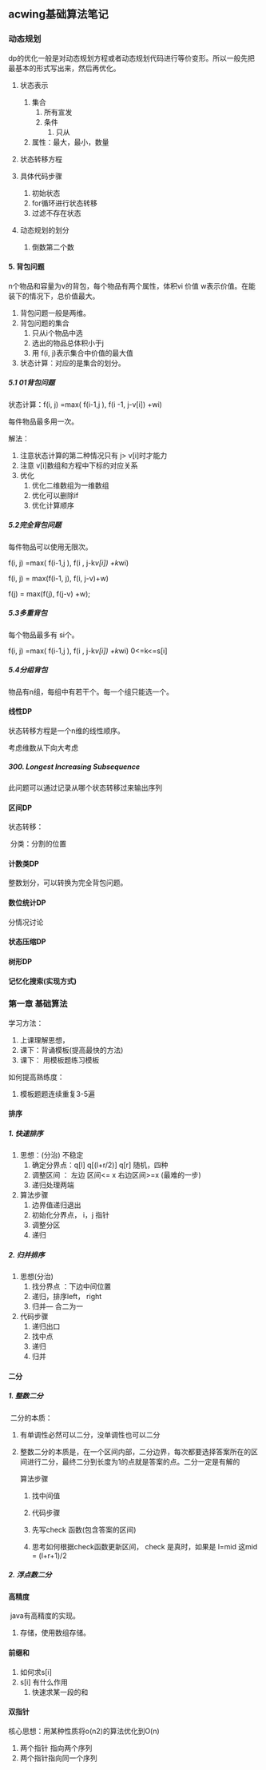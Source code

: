 ## acwing基础算法笔记

### 动态规划

dp的优化一般是对动态规划方程或者动态规划代码进行等价变形。所以一般先把最基本的形式写出来，然后再优化。

1. 状态表示
   1. 集合
      1. 所有宣发
      2. 条件
         1. 只从
   2. 属性：最大，最小，数量

2. 状态转移方程
3. 具体代码步骤
   1. 初始状态
   2. for循环进行状态转移
   3. 过滤不存在状态
4. 动态规划的划分
   1. 倒数第二个数

#### 5. 背包问题

n个物品和容量为v的背包，每个物品有两个属性，体积vi  价值    w表示价值。在能装下的情况下，总价值最大。

1. 背包问题一般是两维。
2. 背包问题的集合
   1. 只从i个物品中选
   2. 选出的物品总体积小于j
   3.  用 f(i, j)表示集合中价值的最大值
3. 状态计算：对应的是集合的划分。

##### 5.1 01背包问题

状态计算：f(i, j)  =max( f(i-1,j ), f(i -1, j-v[i]) +wi)

每件物品最多用一次。

解法：

1. 注意状态计算的第二种情况只有 j> v[i]时才能力
2. 注意  v[i]数组和方程中下标的对应关系
3. 优化
   1. 优化二维数组为一维数组
   2. 优化可以删除if
   3. 优化计算顺序

##### 5.2完全背包问题

每件物品可以使用无限次。

f(i, j)  =max( f(i-1,j ), f(i , j-k*v[i]) +k*wi)

f(i, j) = max(f(i-1, j), f(i, j-v)+w)

f(j) = max(f(j), f(j-v) +w);

##### 5.3多重背包

每个物品最多有 si个。

f(i, j)  =max( f(i-1,j ), f(i , j-k*v[i]) +k*wi)  0<=k<=s[i]

##### 5.4分组背包

物品有n组，每组中有若干个。每一个组只能选一个。

#### 线性DP

状态转移方程是一个n维的线性顺序。

考虑维数从下向大考虑

##### 300. Longest Increasing Subsequence

此问题可以通过记录从哪个状态转移过来输出序列

#### 区间DP

状态转移：

​	分类：分割的位置

#### 计数类DP

整数划分，可以转换为完全背包问题。

#### 数位统计DP

分情况讨论

#### 状态压缩DP

#### 树形DP

#### 记忆化搜索(实现方式)

### 第一章 基础算法

学习方法：

1. 上课理解思想，
2. 课下：背诵模板(提高最快的方法)
3. 课下： 用模板题练习模板

如何提高熟练度：

1. 模板题题连续重复3-5遍

####  排序

##### 1. 快速排序

1. 思想：(分治) 不稳定
   1. 确定分界点：q[l] q[(l+r/2)] q[r] 随机，四种
   2. 调整区间  ： 左边 区间<= x 右边区间>=x  (最难的一步)
   3. 递归处理两端
2. 算法步骤
   1. 边界值递归退出
   2. 初始化分界点， i，j 指针
   3. 调整分区
   4. 递归

##### 2. 归并排序

1. 思想(分治)
   1. 找分界点  ：下边中间位置
   2. 递归，排序left， right
   3. 归并— 合二为一
2. 代码步骤
   1. 递归出口
   2. 找中点
   3. 递归
   4. 归并

#### 二分

##### 1. 整数二分

​	二分的本质：

 1. 有单调性必然可以二分，没单调性也可以二分

 2. 整数二分的本质是，在一个区间内部，二分边界，每次都要选择答案所在的区间进行二分，最终二分到长度为1的点就是答案的点。二分一定是有解的

    算法步骤

    1. 找中间值

	3. 代码步骤

    1. 先写check 函数(包含答案的区间)
    2. 思考如何根据check函数更新区间， check 是真时，如果是 l=mid 这mid = (l+r+1)/2

##### 2. 浮点数二分

#### 高精度

​	java有高精度的实现。

1. 存储，使用数组存储。



#### 前缀和

1. 如何求s[i]
2. s[i] 有什么作用
   1. 快速求某一段的和

#### 双指针

核心思想：用某种性质将o(n2)的算法优化到O(n)

1. 两个指针 指向两个序列
2. 两个指针指向同一个序列